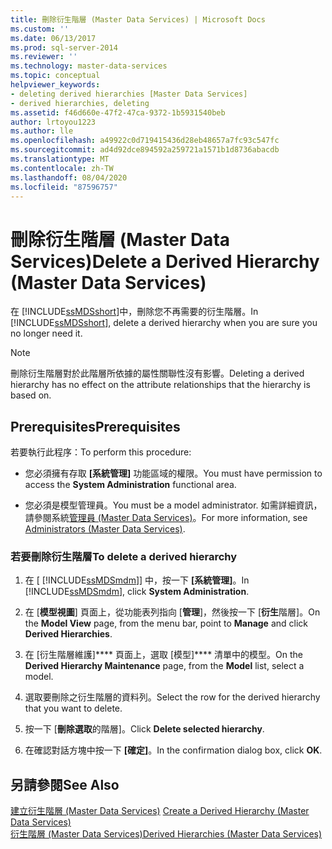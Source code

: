 ```yaml
---
title: 刪除衍生階層 (Master Data Services) | Microsoft Docs
ms.custom: ''
ms.date: 06/13/2017
ms.prod: sql-server-2014
ms.reviewer: ''
ms.technology: master-data-services
ms.topic: conceptual
helpviewer_keywords:
- deleting derived hierarchies [Master Data Services]
- derived hierarchies, deleting
ms.assetid: f46d660e-47f2-47ca-9372-1b5931540beb
author: lrtoyou1223
ms.author: lle
ms.openlocfilehash: a49922c0d719415436d28eb48657a7fc93c547fc
ms.sourcegitcommit: ad4d92dce894592a259721a1571b1d8736abacdb
ms.translationtype: MT
ms.contentlocale: zh-TW
ms.lasthandoff: 08/04/2020
ms.locfileid: "87596757"
---
```

# <a name="delete-a-derived-hierarchy-master-data-services"></a><span data-ttu-id="d9ede-102">刪除衍生階層 (Master Data Services)</span><span class="sxs-lookup"><span data-stu-id="d9ede-102">Delete a Derived Hierarchy (Master Data Services)</span></span>
  <span data-ttu-id="d9ede-103">在 [!INCLUDE[ssMDSshort](../includes/ssmdsshort-md.md)]中，刪除您不再需要的衍生階層。</span><span class="sxs-lookup"><span data-stu-id="d9ede-103">In [!INCLUDE[ssMDSshort](../includes/ssmdsshort-md.md)], delete a derived hierarchy when you are sure you no longer need it.</span></span>  
  
> [!NOTE]  
>  <span data-ttu-id="d9ede-104">刪除衍生階層對於此階層所依據的屬性關聯性沒有影響。</span><span class="sxs-lookup"><span data-stu-id="d9ede-104">Deleting a derived hierarchy has no effect on the attribute relationships that the hierarchy is based on.</span></span>  
  
## <a name="prerequisites"></a><span data-ttu-id="d9ede-105">Prerequisites</span><span class="sxs-lookup"><span data-stu-id="d9ede-105">Prerequisites</span></span>  
 <span data-ttu-id="d9ede-106">若要執行此程序：</span><span class="sxs-lookup"><span data-stu-id="d9ede-106">To perform this procedure:</span></span>  
  
-   <span data-ttu-id="d9ede-107">您必須擁有存取 **[系統管理]** 功能區域的權限。</span><span class="sxs-lookup"><span data-stu-id="d9ede-107">You must have permission to access the **System Administration** functional area.</span></span>  
  
-   <span data-ttu-id="d9ede-108">您必須是模型管理員。</span><span class="sxs-lookup"><span data-stu-id="d9ede-108">You must be a model administrator.</span></span> <span data-ttu-id="d9ede-109">如需詳細資訊，請參閱系統[管理員 &#40;Master Data Services&#41;](administrators-master-data-services.md)。</span><span class="sxs-lookup"><span data-stu-id="d9ede-109">For more information, see [Administrators &#40;Master Data Services&#41;](administrators-master-data-services.md).</span></span>  
  
### <a name="to-delete-a-derived-hierarchy"></a><span data-ttu-id="d9ede-110">若要刪除衍生階層</span><span class="sxs-lookup"><span data-stu-id="d9ede-110">To delete a derived hierarchy</span></span>  
  
1.  <span data-ttu-id="d9ede-111">在 [ [!INCLUDE[ssMDSmdm](../includes/ssmdsmdm-md.md)]] 中，按一下 **[系統管理]**。</span><span class="sxs-lookup"><span data-stu-id="d9ede-111">In [!INCLUDE[ssMDSmdm](../includes/ssmdsmdm-md.md)], click **System Administration**.</span></span>  
  
2.  <span data-ttu-id="d9ede-112">在 [**模型視圖**] 頁面上，從功能表列指向 [**管理**]，然後按一下 [**衍生**階層]。</span><span class="sxs-lookup"><span data-stu-id="d9ede-112">On the **Model View** page, from the menu bar, point to **Manage** and click **Derived Hierarchies**.</span></span>  
  
3.  <span data-ttu-id="d9ede-113">在 [衍生階層維護]\*\*\*\* 頁面上，選取 [模型]\*\*\*\* 清單中的模型。</span><span class="sxs-lookup"><span data-stu-id="d9ede-113">On the **Derived Hierarchy Maintenance** page, from the **Model** list, select a model.</span></span>  
  
4.  <span data-ttu-id="d9ede-114">選取要刪除之衍生階層的資料列。</span><span class="sxs-lookup"><span data-stu-id="d9ede-114">Select the row for the derived hierarchy that you want to delete.</span></span>  
  
5.  <span data-ttu-id="d9ede-115">按一下 [**刪除選取**的階層]。</span><span class="sxs-lookup"><span data-stu-id="d9ede-115">Click **Delete selected hierarchy**.</span></span>  
  
6.  <span data-ttu-id="d9ede-116">在確認對話方塊中按一下 **[確定]**。</span><span class="sxs-lookup"><span data-stu-id="d9ede-116">In the confirmation dialog box, click **OK**.</span></span>  
  
## <a name="see-also"></a><span data-ttu-id="d9ede-117">另請參閱</span><span class="sxs-lookup"><span data-stu-id="d9ede-117">See Also</span></span>  
 <span data-ttu-id="d9ede-118">[建立衍生階層 &#40;Master Data Services&#41;](../../2014/master-data-services/create-a-derived-hierarchy-master-data-services.md) </span><span class="sxs-lookup"><span data-stu-id="d9ede-118">[Create a Derived Hierarchy &#40;Master Data Services&#41;](../../2014/master-data-services/create-a-derived-hierarchy-master-data-services.md) </span></span>  
 [<span data-ttu-id="d9ede-119">衍生階層 &#40;Master Data Services&#41;</span><span class="sxs-lookup"><span data-stu-id="d9ede-119">Derived Hierarchies &#40;Master Data Services&#41;</span></span>](../../2014/master-data-services/derived-hierarchies-master-data-services.md)  
  
  
